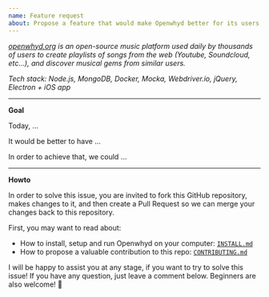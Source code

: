 ```yaml
---
name: Feature request
about: Propose a feature that would make Openwhyd better for its users
---
```


<!-- This section gives a bit of context for new contributors -->

_[openwhyd.org](https://openwhyd.org) is an open-source music platform used daily by thousands of users to create playlists of songs from the web (Youtube, Soundcloud, etc...), and discover musical gems from similar users._

_Tech stack: Node.js, MongoDB, Docker, Mocka, Webdriver.io, jQuery, Electron + iOS app_

---

**Goal**

Today, ... <!-- describe the situation/usage BEFORE the existence of the feature -->

It would be better to have ... <!-- describe the value provided by the feature -->

In order to achieve that, we could ... <!-- (optional) provide solutions, ideas and/or an action plan -->

<!-- Screenshots and images are appreciated, to illustrate the current situation and your feature -->

---

<!-- This section explains how to contribute successfully to Openwhyd's repo -->

**Howto**

In order to solve this issue, you are invited to fork this GitHub repository, makes changes to it, and then create a Pull Request so we can merge your changes back to this repository.

First, you may want to read about:

- How to install, setup and run Openwhyd on your computer: [`INSTALL.md`](https://github.com/openwhyd/openwhyd/blob/master/docs/INSTALL.md)
- How to propose a valuable contribution to this repo: [`CONTRIBUTING.md`](https://github.com/openwhyd/openwhyd/blob/master/docs/CONTRIBUTING.md)

I will be happy to assist you at any stage, if you want to try to solve this issue! If you have any question, just leave a comment below. Beginners are also welcome! 🤗
